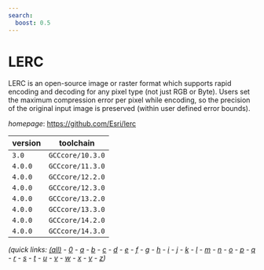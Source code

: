 ```yaml
---
search:
  boost: 0.5
---
```

# LERC

LERC is an open-source image or raster format which supports rapid encoding and decoding for any pixel type (not just RGB or Byte). Users set the maximum compression error per pixel while encoding, so the precision of the original input image is preserved (within user defined error bounds).

*homepage*: <https://github.com/Esri/lerc>

version | toolchain
--------|----------
``3.0`` | ``GCCcore/10.3.0``
``4.0.0`` | ``GCCcore/11.3.0``
``4.0.0`` | ``GCCcore/12.2.0``
``4.0.0`` | ``GCCcore/12.3.0``
``4.0.0`` | ``GCCcore/13.2.0``
``4.0.0`` | ``GCCcore/13.3.0``
``4.0.0`` | ``GCCcore/14.2.0``
``4.0.0`` | ``GCCcore/14.3.0``


*(quick links: [(all)](../index.md) - [0](../0/index.md) - [a](../a/index.md) - [b](../b/index.md) - [c](../c/index.md) - [d](../d/index.md) - [e](../e/index.md) - [f](../f/index.md) - [g](../g/index.md) - [h](../h/index.md) - [i](../i/index.md) - [j](../j/index.md) - [k](../k/index.md) - [l](../l/index.md) - [m](../m/index.md) - [n](../n/index.md) - [o](../o/index.md) - [p](../p/index.md) - [q](../q/index.md) - [r](../r/index.md) - [s](../s/index.md) - [t](../t/index.md) - [u](../u/index.md) - [v](../v/index.md) - [w](../w/index.md) - [x](../x/index.md) - [y](../y/index.md) - [z](../z/index.md))*

